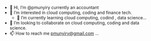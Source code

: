 - 👋 Hi, I’m @pmunyiry currently an accountant
- 👀 I’m interested in cloud computing, coding and finance tech.
  - 🌱 I’m currently learning cloud computing, codind , data science...
- 💞️ I’m looking to collaborate on cloud computing, coding and data science.
- 📫 How to reach me pmunyiry@gmail.com ...

<!---
pmunyiry/pmunyiry is a ✨ special ✨ repository because its `README.md` (this file) appears on your GitHub profile.
You can click the Preview link to take a look at your changes.
--->
